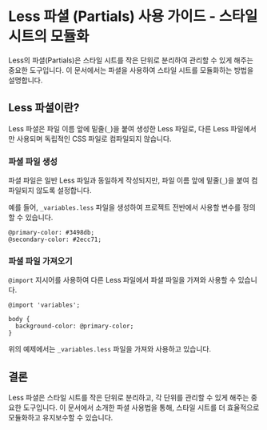 # Less 파셜 (Partials) 사용 가이드 - 스타일 시트의 모듈화

Less의 파셜(Partials)은 스타일 시트를 작은 단위로 분리하여 관리할 수 있게 해주는 중요한 도구입니다. 이 문서에서는 파셜을 사용하여 스타일 시트를 모듈화하는 방법을 설명합니다.

## Less 파셜이란?

Less 파셜은 파일 이름 앞에 밑줄(`_`)을 붙여 생성한 Less 파일로, 다른 Less 파일에서만 사용되며 독립적인 CSS 파일로 컴파일되지 않습니다.

### 파셜 파일 생성

파셜 파일은 일반 Less 파일과 동일하게 작성되지만, 파일 이름 앞에 밑줄(`_`)을 붙여 컴파일되지 않도록 설정합니다.

예를 들어, `_variables.less` 파일을 생성하여 프로젝트 전반에서 사용할 변수를 정의할 수 있습니다.

```
@primary-color: #3498db;
@secondary-color: #2ecc71;
```

### 파셜 파일 가져오기

`@import` 지시어를 사용하여 다른 Less 파일에서 파셜 파일을 가져와 사용할 수 있습니다.

```
@import 'variables';

body {
  background-color: @primary-color;
}
```

위의 예제에서는 `_variables.less` 파일을 가져와 사용하고 있습니다.

## 결론

Less 파셜은 스타일 시트를 작은 단위로 분리하고, 각 단위를 관리할 수 있게 해주는 중요한 도구입니다. 이 문서에서 소개한 파셜 사용법을 통해, 스타일 시트를 더 효율적으로 모듈화하고 유지보수할 수 있습니다.
